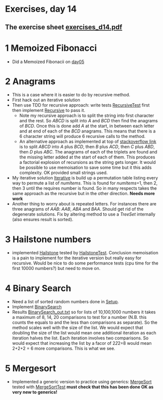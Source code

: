 # Exercises, day 14

## The exercise sheet [exercises_d14.pdf](exercises_d14.pdf) 

# 1 Memoized Fibonacci
* Did a Memoized Fibonacii on [day05](../day05#user-content-22-fibonacci)

# 2 Anagrams
* This is a case where it is easier to do by recursive method.
* First hack out an iterative solution
* Then use TDD for recursive approach: write tests [RecursiveTest](src/e02anagrams/RecursiveTest.java)
  first then implement [Recursive](src/e02anagrams/Recursive.java) to pass it.
  * Note my recursive approach is to split the string into first character and the rest. 
    So *ABCD* is split into *A* and *BCD* then find the anagrams of *BCD*. Once this is done
    add *A* at the start, in between each letter and at end of each of the *BCD* anagrams. This
    means that there is a 6 character string will produce 6 recursive calls to the method.
  * An alternative approach as implemented at top of 
   [stackoverflow link](http://stackoverflow.com/questions/20906214/permutation-algorithm-for-array-of-integers-in-java)
   is to split *ABCD* 
   into *A* plus *BCD*, then *B* plus *ACD*, then *C* plus *ABD*, then *D* plus *ABC*. The
   anagrams of each of the triplets are found and the missing letter added at the start
   of each of them. This produces a factorial explosion of recursions as the string gets longer.
   It would be possible to use memoisation to save some time but it this adds complexity.
   OK provided small strings used.
* My iterative solution [Iterative](src/e02anagrams/Iterative.java) is build up a 
  permutation table listing every way to permute a list of *numItems*. 
  This is found for *numItems*=1, then 2, then 3
  until the requires number is found. So in many respects takes the same approach
  as the recursive but in the other direction. **Needs more work**
* Another thing to worry about is repeated letters. For instances there are three anagrams of *AAB*:  *AAB*,
  *ABA* and *BAA*. Should get rid of the degenerate solutions. Fix by altering method to use a
  *TreeSet* internally (also ensures result is sorted).


#  3 Hailstone numbers

* implemented [Hailstone](src/hailstone/Hailstone.java)
  tested by [HailstoneTest](src/hailstone/HailstoneTest.java). Conclusion memoisation
  is a pain to implement for the iterative version but really easy for recursive.
  Would be nice to do some performance tests (cpu time for the first 10000 numbers?) but
  need to move on.


#  4 Binary Search

* Need a list of sorted random numbers done in [Setup](src/e04binarySearch/Setup.java).
* Implement [BinarySearch](src/e04binarySearch/BinarySearch.java)
* Results [BinarySearch_out.txt](BinarySearch_out.txt) so for lists of 10,100,1000 numbers it 
takes a maximum of 8, 14, 20 comparisons to test for a number (N.B. this counts the equals to
and the less than comparisons as separate). So the method scales well with the size of the list.
We would expect that doubling the size of the list would mean one additional iteration as each
iteration halves the list. Each iteration involves two comparisons. So would expect that increasing
the list by a facor of 2*2*2=8 would mean 2+2+2 = 6 more comparisons. This is what we see.


# 5 Mergesort
* Implemented a generic version to practice using generics:
[MergeSort](src/e05mergesort/MergeSort.java) tested with [MergeSortTest](src/e05mergesort/MergeSortTest.java)
**must check that this has been done OK as very new to generics!** 

